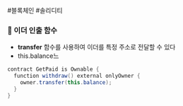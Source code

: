 #블록체인 #솔리디티 

### 📌 이더 인출 함수
+ **transfer** 함수를 사용하여 이더를 특정 주소로 전달할 수 있다
+ this.balance느
``` Java
contract GetPaid is Ownable {  
  function withdraw() external onlyOwner {  
    owner.transfer(this.balance);  
  }  
}
```